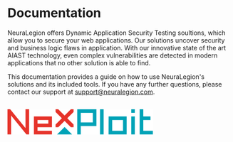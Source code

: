# Documentation
NeuraLegion offers Dynamic Application Security Testing soultions, which allow you to secure your web applications. Our solutions uncover security and business logic flaws in application. With our innovative state of the art AIAST technology, even complex vulnerabilities are detected in modern applications that no other solution is able to find.

This documentation provides a guide on how to use NeuraLegion's solutions and its included tools. If you have any further questions, please contact our support at support@neuralegion.com.
<br><br>

![nexploit_logo](media/nexploit-logo.svg ':size=40%')


<!-- ## Style tests

Regular text

**Bold text**

[Link Text](www.google.com)

`in-line snippet`

```yaml
{
  "code": "block",
  "number": 1
}

``` -->
